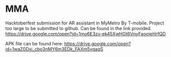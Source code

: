 # MMA
Hacktoberfest submission for AR assistant in MyMetro By T-mobile.
Project too large to be submitted to github. 
Can be found in the link provided.
https://drive.google.com/open?id=1mo6E3zv-ek45XwHGt6VnyFaooieHrfQD

APK file can be found here:
https://drive.google.com/open?id=1waZ0Dxi_cbo3nMY6m3EDk_FAXm5yqaqS
